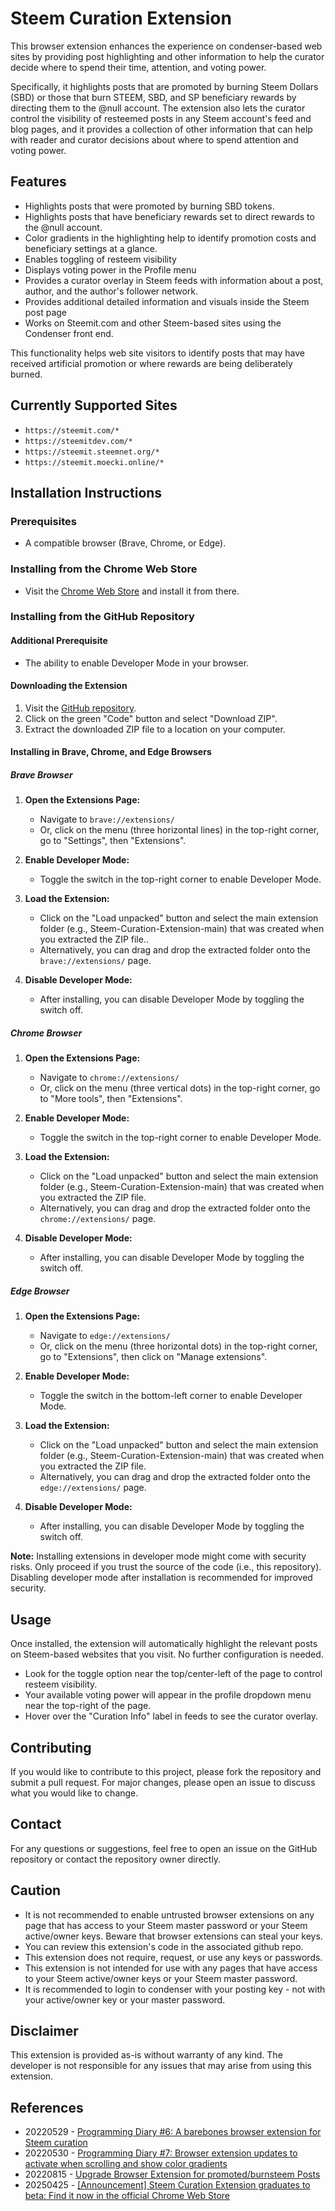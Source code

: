 # Steem Curation Extension

This browser extension enhances the experience on condenser-based web sites by providing post highlighting and other information to help the curator decide where to spend their time, attention, and voting power.

Specifically, it highlights posts that are promoted by burning Steem Dollars (SBD) or those that burn STEEM, SBD, and SP beneficiary rewards by directing them to the @null account.  The extension also lets the curator control the visibility of resteemed posts in any Steem account's feed and blog pages, and it provides a collection of other information that can help with reader and curator decisions about where to spend attention and voting power.

## Features

- Highlights posts that were promoted by burning SBD tokens.
- Highlights posts that have beneficiary rewards set to direct rewards to the @null account.
- Color gradients in the highlighting help to identify promotion costs and beneficiary settings at a glance.
- Enables toggling of resteem visibility
- Displays voting power in the Profile menu
- Provides a curator overlay in Steem feeds with information about a post, author, and the author's follower network.
- Provides additional detailed information and visuals inside the Steem post page
- Works on Steemit.com and other Steem-based sites using the Condenser front end.

This functionality helps web site visitors to identify posts that may have received artificial promotion or where rewards are being deliberately burned.

## Currently Supported Sites
- `https://steemit.com/*`
- `https://steemitdev.com/*`
- `https://steemit.steemnet.org/*`
- `https://steemit.moecki.online/*`

## Installation Instructions

### Prerequisites

- A compatible browser (Brave, Chrome, or Edge).

### Installing from the Chrome Web Store

- Visit the [Chrome Web Store](https://chromewebstore.google.com/detail/edkgjcmgiagpagmikifiecjgglccmome) and install it from there.

### Installing from the GitHub Repository

#### Additional Prerequisite

- The ability to enable Developer Mode in your browser.

#### Downloading the Extension

1. Visit the [GitHub repository](https://github.com/remlaps/Steem-Curation-Extension).
2. Click on the green "Code" button and select "Download ZIP".
3. Extract the downloaded ZIP file to a location on your computer.

#### Installing in Brave, Chrome, and Edge Browsers

##### Brave Browser

1. **Open the Extensions Page:**
   - Navigate to `brave://extensions/`
   - Or, click on the menu (three horizontal lines) in the top-right corner, go to "Settings", then "Extensions".

2. **Enable Developer Mode:**
   - Toggle the switch in the top-right corner to enable Developer Mode.

3. **Load the Extension:**
   - Click on the "Load unpacked" button and select the main extension folder (e.g., Steem-Curation-Extension-main) that was created when you extracted the ZIP file..
   - Alternatively, you can drag and drop the extracted folder onto the `brave://extensions/` page.

4. **Disable Developer Mode:**
   - After installing, you can disable Developer Mode by toggling the switch off.

##### Chrome Browser

1. **Open the Extensions Page:**
   - Navigate to `chrome://extensions/`
   - Or, click on the menu (three vertical dots) in the top-right corner, go to "More tools", then "Extensions".

2. **Enable Developer Mode:**
   - Toggle the switch in the top-right corner to enable Developer Mode.

3. **Load the Extension:**
   - Click on the "Load unpacked" button and select the main extension folder (e.g., Steem-Curation-Extension-main) that was created when you extracted the ZIP file.
   - Alternatively, you can drag and drop the extracted folder onto the `chrome://extensions/` page.

4. **Disable Developer Mode:**
   - After installing, you can disable Developer Mode by toggling the switch off.

##### Edge Browser

1. **Open the Extensions Page:**
   - Navigate to `edge://extensions/`
   - Or, click on the menu (three horizontal dots) in the top-right corner, go to "Extensions", then click on "Manage extensions".

2. **Enable Developer Mode:**
   - Toggle the switch in the bottom-left corner to enable Developer Mode.

3. **Load the Extension:**
   - Click on the "Load unpacked" button and select the main extension folder (e.g., Steem-Curation-Extension-main) that was created when you extracted the ZIP file.
   - Alternatively, you can drag and drop the extracted folder onto the `edge://extensions/` page.

4. **Disable Developer Mode:**
   - After installing, you can disable Developer Mode by toggling the switch off.

**Note:** Installing extensions in developer mode might come with security risks. Only proceed if you trust the source of the code (i.e., this repository). Disabling developer mode after installation is recommended for improved security.

## Usage

Once installed, the extension will automatically highlight the relevant posts on Steem-based websites that you visit. No further configuration is needed.

- Look for the toggle option near the top/center-left of the page to control resteem visibility.
- Your available voting power will appear in the profile dropdown menu near the top-right of the page.
- Hover over the "Curation Info" label in feeds to see the curator overlay.

## Contributing

If you would like to contribute to this project, please fork the repository and submit a pull request. For major changes, please open an issue to discuss what you would like to change.

## Contact

For any questions or suggestions, feel free to open an issue on the GitHub repository or contact the repository owner directly.

## Caution

- It is not recommended to enable untrusted browser extensions on any page that has access to your Steem master password or your Steem active/owner keys.  Beware that browser extensions can steal your keys.
- You can review this extension's code in the associated github repo.
- This extension does not require, request, or use any keys or passwords.
- This extension is not intended for use with any pages that have access to your Steem active/owner keys or your Steem master password.
- It is recommended to login to condenser with your posting key - not with your active/owner key or your master password.

## Disclaimer

This extension is provided as-is without warranty of any kind. The developer is not responsible for any issues that may arise from using this extension.

## References
- 20220529 - [Programming Diary #6: A barebones browser extension for Steem curation](https://steemit.com/programming/@remlaps/programming-diary-6-a-barebones-browser-extension-for-steem-curation)
- 20220530 - [Programming Diary #7: Browser extension updates to activate when scrolling and show color gradients](https://steemit.com/steemit-dev-group/@remlaps/programming-diary-7-browser-extension-updates-to-activate-when-scrolling-and-show-color-gradients)
- 20220815 - [Upgrade Browser Extension for promoted/burnsteem Posts](https://steemit.com/steemit-dev-group/@moecki/upgrade-browser-extension-for-promoted-burnsteem-posts)
- 20250425 - [[Announcement] Steem Curation Extension graduates to beta: Find it now in the official Chrome Web Store](https://steemit.com/steem-dev/@remlaps/announcement-steem-curation-extension-graduates)
